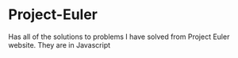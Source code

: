 # Project-Euler
Has all of the solutions to problems I have solved from Project Euler website. They are in Javascript
